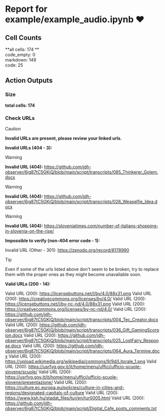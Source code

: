 # Report for example/example_audio.ipynb ❤ 

## Cell Counts   
**all cells: 174 **  
code_empty: 0   
markdown: 149   
code: 25   

## Action Outputs

### Size
**total cells: 174**

### Check URLs


> [!CAUTION]
> **Invalid URLs are present, please review your linked urls.**

**Invalid URLs (404 - 3):**


> [!WARNING]
> **Invalid URL (404):** https://github.com/jdh-observer/6ig87tC5GKjQ/blob/main/script/transcripts/085_Thinkerer_Golem.docx

> [!WARNING]
> **Invalid URL (404):** https://github.com/jdh-observer/6ig87tC5GKjQ/blob/main/script/transcripts/026_Weaselfie_Idea.docx

> [!WARNING]
> **Invalid URL (404):** https://sloveniatimes.com/number-of-italians-shopping-in-slovenia-on-the-rise/

**Impossible to verify (non-404 error code - 1):**

Invalid URL (Other - 301): https://zenodo.org/record/8178990

> [!TIP]
> Even if some of the urls listed above don't seem to be broken, try to replace them with the proper ones as they might become unavailable soon.

**Valid URLs (200 - 14):**

Valid URL (200): https://licensebuttons.net/l/by/4.0/88x31.png
Valid URL (200): https://creativecommons.org/licenses/by/4.0/
Valid URL (200): https://licensebuttons.net/l/by-nc-nd/4.0/88x31.png
Valid URL (200): https://creativecommons.org/licenses/by-nc-nd/4.0/
Valid URL (200): https://github.com/jdh-observer/6ig87tC5GKjQ/blob/main/script/transcripts/004_Tec_Creator.docx
Valid URL (200): https://github.com/jdh-observer/6ig87tC5GKjQ/blob/main/script/transcripts/036_Gift_GamingScorpion.docx
Valid URL (200): https://github.com/jdh-observer/6ig87tC5GKjQ/blob/main/script/transcripts/025_LostFairy_Response.docx
Valid URL (200): https://github.com/jdh-observer/6ig87tC5GKjQ/blob/main/script/transcripts/064_Aura_Termine.docx
Valid URL (200): https://upload.wikimedia.org/wikipedia/commons/9/9d/Litorale_1.png
Valid URL (200): https://usrfvg.gov.it/it/home/menu/uffici/ufficio-scuole-slovene/scuole/
Valid URL (200): https://usrfvg.gov.it/it/home/menu/uffici/ufficio-scuole-slovene/presentazione/
Valid URL (200): https://culture.ec.europa.eu/policies/culture-in-cities-and-regions/designated-capitals-of-culture
Valid URL (200): https://www.ksh.hu/stadat_files/tur/en/tur0005.html
Valid URL (200): https://github.com/jdh-observer/6ig87tC5GKjQ/blob/main/script/Digital_Cafe_posts_comments.txt


